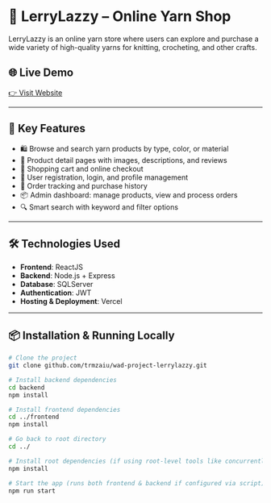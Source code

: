 # 🧶 LerryLazzy – Online Yarn Shop

LerryLazzy is an online yarn store where users can explore and purchase a wide variety of high-quality yarns for knitting, crocheting, and other crafts.

## 🌐 Live Demo
[👉 Visit Website]([https://wad-project-lerrylazzy.vercel.app])

---

## 🚀 Key Features

- 🛍️ Browse and search yarn products by type, color, or material  
- 🧵 Product detail pages with images, descriptions, and reviews  
- 🛒 Shopping cart and online checkout  
- 👤 User registration, login, and profile management  
- 📝 Order tracking and purchase history  
- 📦 Admin dashboard: manage products, view and process orders  
- 🔍 Smart search with keyword and filter options

---

## 🛠️ Technologies Used

- **Frontend**: ReactJS
- **Backend**: Node.js + Express
- **Database**: SQLServer
- **Authentication**: JWT
- **Hosting & Deployment**: Vercel

---

## 📦 Installation & Running Locally

```bash
# Clone the project
git clone github.com/trmzaiu/wad-project-lerrylazzy.git

# Install backend dependencies
cd backend
npm install

# Install frontend dependencies
cd ../frontend
npm install

# Go back to root directory
cd ../

# Install root dependencies (if using root-level tools like concurrently)
npm install

# Start the app (runs both frontend & backend if configured via script)
npm run start

